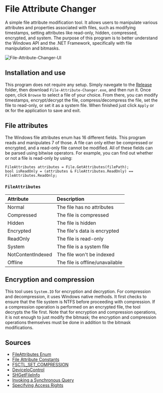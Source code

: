 # File Attribute Changer
A simple file attribute modification tool. It allows users to manipulate various
attributes and properties associated with files, such as modifying timestamps, setting
attributes like read-only, hidden, compressed, encrypted, and system. The purpose of
this program is to better understand the Windows API and the .NET Framework,
specifically with file manipulation and bitmasks.

![File-Attribute-Changer-UI](https://github.com/JulianOzelRose/File-Attribute-Changer/assets/95890436/608ddf0c-72f2-4f22-afa0-c67b6e66a1e3)

## Installation and use
This program does not require any setup. Simply navegate to the [Release](https://github.com/JulianOzelRose/File-Attribute-Changer/tree/master/File-Attribute-Changer/bin/x64/Release)
folder, then download ```File-Attribute-Changer.exe```, and then run it. Once open, click ```Browse``` to select a file of your choice. From there,
you can modify timestamps, encrypt/decrypt the file, compress/decompress the file, set the file to read-only, or set it as a system file. When finished just click
```Apply``` or ```OK``` for the application to save and exit.

## File attributes
The Windows file attributes enum has 16 different fields. This program reads and manipulates 7 of those. A file can only either be compressed or encrypted,
and a read-only file cannot be modified. All of these fields can be parsed using bitwise operators. For example, you can find out whether or not a file
is read-only by using:

```
FileAttributes attributes = File.GetAttributes(filePath);
bool isReadOnly = (attributes & FileAttributes.ReadOnly) == FileAttributes.ReadOnly;
```

###       ```FileAttributes```                           ###
| **Attribute**          | **Description**                 |
| :---                   | :---                            |
| Normal                 | The file has no attributes      |
| Compressed             | The file is compressed          |
| Hidden                 | The file is hidden              |
| Encrypted              | The file's data is encrypted    |
| ReadOnly               | The file is read-only           |
| System                 | The file is a system file       |
| NotContentIndexed      | The file won't be indexed       |
| Offline                | The file is offline/unavailable |

## Encryption and compression
This tool uses ```System.IO``` for encryption and decryption. For compression and decompression, it uses Windows native methods. It first checks to ensure that the
file system is NTFS before proceeding with compression. If a compression operation is performed on an encrypted file, the tool
decrypts the file first. Note that for encryption and compression operations, it is not enough to just modify the bitmask; the encryption
and compression operations themselves must be done in addition to the bitmask modifications.

## Sources
- [FileAttributes Enum](https://learn.microsoft.com/en-us/dotnet/api/system.io.fileattributes?view=net-7.0)
- [File Attribute Constants](https://learn.microsoft.com/en-us/windows/win32/fileio/file-attribute-constants)
- [FSCTL_SET_COMPRESSION](https://learn.microsoft.com/en-us/windows/win32/api/winioctl/ni-winioctl-fsctl_set_compression)
- [DeviceIoControl](https://learn.microsoft.com/en-us/windows/win32/api/ioapiset/nf-ioapiset-deviceiocontrol)
- [SHGetFileInfo](https://learn.microsoft.com/en-us/previous-versions/windows/embedded/aa453700(v=msdn.10))
- [Invoking a Synchronous Query](https://learn.microsoft.com/en-us/windows/win32/wmisdk/invoking-a-synchronous-query)
- [Specifying Access Rights](https://learn.microsoft.com/en-us/windows-hardware/drivers/kernel/access-mask)
